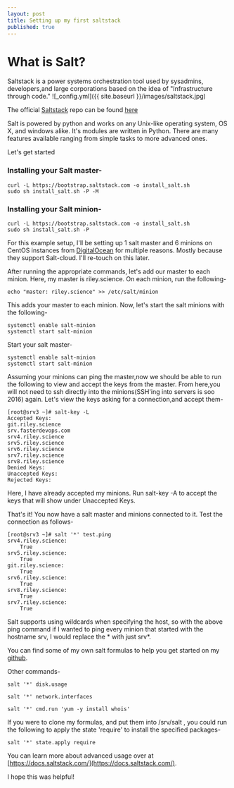 ```yaml
---
layout: post
title: Setting up my first saltstack
published: true
---
```

# What is Salt?
Saltstack is a power systems orchestration tool used by sysadmins, developers,and large corporations based on the idea of "Infrastructure through code." 
![_config.yml]({{ site.baseurl }}/images/saltstack.jpg)

The official [Saltstack](http://saltstack.com) repo can be found [here](http://github.com/saltstack/salt) 

Salt is powered by python and works on any Unix-like operating system, OS X, and windows alike. It's modules are written in Python. There are many features available ranging from simple tasks to more advanced ones.

Let's get started

### Installing your Salt master-

```
curl -L https://bootstrap.saltstack.com -o install_salt.sh
sudo sh install_salt.sh -P -M
```

### Installing your Salt minion-

```
curl -L https://bootstrap.saltstack.com -o install_salt.sh
sudo sh install_salt.sh -P 
```
For this example setup, I'll be setting up 1 salt master and 6 minions on CentOS instances from [DigitalOcean](http://digitalocean.com) for multiple reasons. Mostly because they support Salt-cloud. I'll re-touch on this later.

After running the appropriate commands, let's add our master to each minion. Here, my master is riley.science. On each minion, run the following-

```
echo "master: riley.science" >> /etc/salt/minion 
```

This adds your master to each minion. Now, let's start the salt minions with the following-

```
systemctl enable salt-minion
systemctl start salt-minion

```

Start your salt master-

```
systemctl enable salt-minion
systemctl start salt-minion
```

Assuming your minions can ping the master,now we should be able to run the following to view and accept the keys from the master. From here,you will not need to ssh directly into the minions(SSH'ing into servers is soo 2016) again. Let's view the keys asking for a connection,and accept them-

```
[root@srv3 ~]# salt-key -L
Accepted Keys:
git.riley.science
srv.fasterdevops.com
srv4.riley.science
srv5.riley.science
srv6.riley.science
srv7.riley.science
srv8.riley.science
Denied Keys:
Unaccepted Keys:
Rejected Keys:
```

Here, I have already accepted my minions. Run salt-key -A to accept the keys that will show under Unaccepted Keys.

That's it! You now have a salt master and minions connected to it. Test the connection as follows-

```
[root@srv3 ~]# salt '*' test.ping
srv4.riley.science:
    True
srv5.riley.science:
    True
git.riley.science:
    True
srv6.riley.science:
    True
srv8.riley.science:
    True
srv7.riley.science:
    True
```
Salt supports using wildcards when specifying the host, so with the above ping command if I wanted to ping every minion that started with  the hostname srv, I would replace the * with just srv*.

You can find some of my own salt formulas to help you get started on my [github](http://github.com/sadminriley). 

Other commands-

```
salt '*' disk.usage

salt '*' network.interfaces 

salt '*' cmd.run 'yum -y install whois'
```

If you were to clone my formulas, and put them into /srv/salt , you could run the following to apply the state 'require' to install the specified packages-

```
salt '*' state.apply require
```


You can learn more about advanced usage over at [https://docs.saltstack.com/](https://docs.saltstack.com/).

I hope this was helpful!